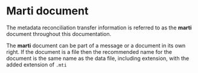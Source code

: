 # Marti document

The metadata reconciliation transfer information is referred
to as the **marti** document throughout this documentation.

The **marti** document can be part of a message or a document
in its own right.  If the document is a file then the recommended
name for the document is the same name as the data file,
including extension, with the added extension of ``.mti``
